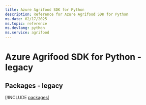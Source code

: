 ```yaml
---
title: Azure Agrifood SDK for Python
description: Reference for Azure Agrifood SDK for Python
ms.date: 02/17/2025
ms.topic: reference
ms.devlang: python
ms.service: agrifood
---
```

# Azure Agrifood SDK for Python - legacy
## Packages - legacy
[!INCLUDE [packages](agrifood-index.md)]